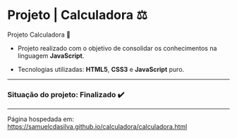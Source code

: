 # Projeto | Calculadora :balance_scale:
Projeto Calculadora 🧮

- Projeto realizado com o objetivo de consolidar os conhecimentos na linguagem __JavaScript__.

- Tecnologias utilizadas: __HTML5__, __CSS3__ e __JavaScript__ puro.
***
### Situação do projeto: Finalizado :heavy_check_mark:
***
Página hospedada em: https://samuelcdasilva.github.io/calculadora/calculadora.html

